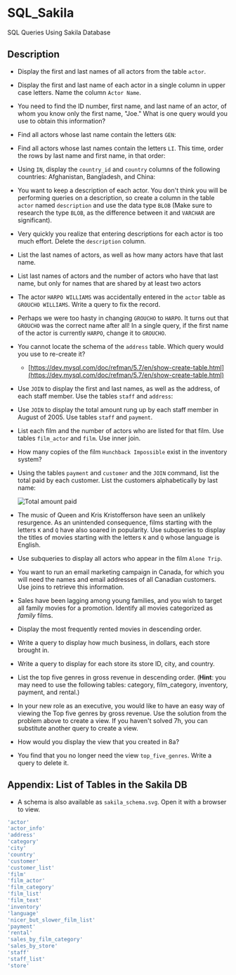 # SQL_Sakila
SQL Queries Using Sakila Database



## Description

* Display the first and last names of all actors from the table `actor`.

* Display the first and last name of each actor in a single column in upper case letters. Name the column `Actor Name`.

* You need to find the ID number, first name, and last name of an actor, of whom you know only the first name, "Joe." What is one query would you use to obtain this information?

* Find all actors whose last name contain the letters `GEN`:

* Find all actors whose last names contain the letters `LI`. This time, order the rows by last name and first name, in that order:

* Using `IN`, display the `country_id` and `country` columns of the following countries: Afghanistan, Bangladesh, and China:

* You want to keep a description of each actor. You don't think you will be performing queries on a description, so create a column in the table `actor` named `description` and use the data type `BLOB` (Make sure to research the type `BLOB`, as the difference between it and `VARCHAR` are significant).

* Very quickly you realize that entering descriptions for each actor is too much effort. Delete the `description` column.

* List the last names of actors, as well as how many actors have that last name.

* List last names of actors and the number of actors who have that last name, but only for names that are shared by at least two actors

* The actor `HARPO WILLIAMS` was accidentally entered in the `actor` table as `GROUCHO WILLIAMS`. Write a query to fix the record.

* Perhaps we were too hasty in changing `GROUCHO` to `HARPO`. It turns out that `GROUCHO` was the correct name after all! In a single query, if the first name of the actor is currently `HARPO`, change it to `GROUCHO`.

* You cannot locate the schema of the `address` table. Which query would you use to re-create it?

  * [https://dev.mysql.com/doc/refman/5.7/en/show-create-table.html](https://dev.mysql.com/doc/refman/5.7/en/show-create-table.html)

* Use `JOIN` to display the first and last names, as well as the address, of each staff member. Use the tables `staff` and `address`:

* Use `JOIN` to display the total amount rung up by each staff member in August of 2005. Use tables `staff` and `payment`.

* List each film and the number of actors who are listed for that film. Use tables `film_actor` and `film`. Use inner join.

* How many copies of the film `Hunchback Impossible` exist in the inventory system?

* Using the tables `payment` and `customer` and the `JOIN` command, list the total paid by each customer. List the customers alphabetically by last name:

  ![Total amount paid](Images/total_payment.png)

* The music of Queen and Kris Kristofferson have seen an unlikely resurgence. As an unintended consequence, films starting with the letters `K` and `Q` have also soared in popularity. Use subqueries to display the titles of movies starting with the letters `K` and `Q` whose language is English.

* Use subqueries to display all actors who appear in the film `Alone Trip`.

* You want to run an email marketing campaign in Canada, for which you will need the names and email addresses of all Canadian customers. Use joins to retrieve this information.

* Sales have been lagging among young families, and you wish to target all family movies for a promotion. Identify all movies categorized as _family_ films.

* Display the most frequently rented movies in descending order.

* Write a query to display how much business, in dollars, each store brought in.

* Write a query to display for each store its store ID, city, and country.

* List the top five genres in gross revenue in descending order. (**Hint**: you may need to use the following tables: category, film_category, inventory, payment, and rental.)

* In your new role as an executive, you would like to have an easy way of viewing the Top five genres by gross revenue. Use the solution from the problem above to create a view. If you haven't solved 7h, you can substitute another query to create a view.

* How would you display the view that you created in 8a?

* You find that you no longer need the view `top_five_genres`. Write a query to delete it.

## Appendix: List of Tables in the Sakila DB

* A schema is also available as `sakila_schema.svg`. Open it with a browser to view.

```sql
'actor'
'actor_info'
'address'
'category'
'city'
'country'
'customer'
'customer_list'
'film'
'film_actor'
'film_category'
'film_list'
'film_text'
'inventory'
'language'
'nicer_but_slower_film_list'
'payment'
'rental'
'sales_by_film_category'
'sales_by_store'
'staff'
'staff_list'
'store'
```

